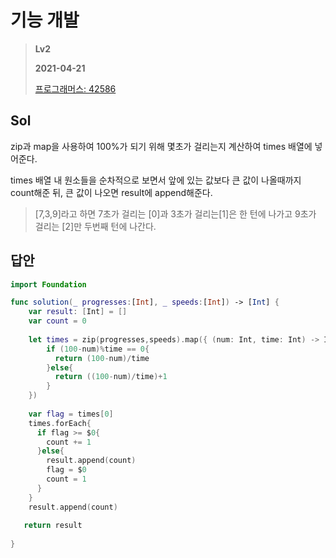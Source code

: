 # 기능 개발
> **Lv2**
>
> **2021-04-21**
>
> [프로그래머스: 42586](https://programmers.co.kr/learn/courses/30/lessons/42586)



## Sol

zip과 map을 사용하여 100%가 되기 위해 몇초가 걸리는지 계산하여 times 배열에 넣어준다.  


times 배열 내 원소들을 순차적으로 보면서 앞에 있는 값보다 큰 값이 나올때까지 count해준 뒤, 큰 값이 나오면 result에 append해준다.
> [7,3,9]라고 하면 7초가 걸리는 [0]과 3초가 걸리는[1]은 한 턴에  나가고 9초가 걸리는 [2]만 두번째 턴에 나간다.


## 답안
```swift
import Foundation

func solution(_ progresses:[Int], _ speeds:[Int]) -> [Int] {  
    var result: [Int] = []
    var count = 0
    
    let times = zip(progresses,speeds).map({ (num: Int, time: Int) -> Int in
        if (100-num)%time == 0{
          return (100-num)/time
        }else{
          return ((100-num)/time)+1
        }
    })
    
    var flag = times[0]
    times.forEach{
      if flag >= $0{
        count += 1
      }else{
        result.append(count)
        flag = $0
        count = 1
      }
    }
    result.append(count)
   
   return result
   
}
```